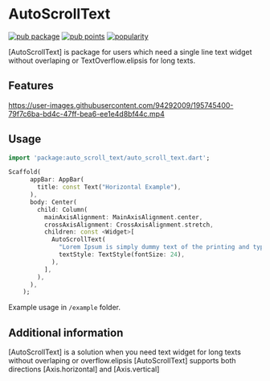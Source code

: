 # AutoScrollText

[![pub package](https://img.shields.io/pub/v/auto_scroll_text.svg)](https://pub.dev/packages/auto_scroll_text)  [![pub points](https://img.shields.io/pub/points/auto_scroll_text)](https://pub.dev/packages/auto_scroll_text/score)  [![popularity](https://img.shields.io/pub/popularity/auto_scroll_text)](https://pub.dev/packages/auto_scroll_text/score)

[AutoScrollText] is package for users which need a single line text widget without overlaping or TextOverflow.elipsis for long texts.

## Features

https://user-images.githubusercontent.com/94292009/195745400-79f7c6ba-bd4c-47ff-bea6-ee1e4d8bf44c.mp4

## Usage

```dart
import 'package:auto_scroll_text/auto_scroll_text.dart';

Scaffold(
      appBar: AppBar(
        title: const Text("Horizontal Example"),
      ),
      body: Center(
        child: Column(
          mainAxisAlignment: MainAxisAlignment.center,
          crossAxisAlignment: CrossAxisAlignment.stretch,
          children: const <Widget>[
            AutoScrollText(
              "Lorem Ipsum is simply dummy text of the printing and typesetting industry. Lorem Ipsum has been the industry's standard dummy text ever since the 1500s, when an unknown printer took a galley of type and scrambled it to make a type specimen book.",
              textStyle: TextStyle(fontSize: 24),
            ),
          ],
        ),
      ),
    );
```

Example usage in `/example` folder.

## Additional information

[AutoScrollText] is a solution when you need
text widget for long texts without overlaping or overflow.elipsis
[AutoScrollText] supports both directions [Axis.horizontal] and [Axis.vertical]
